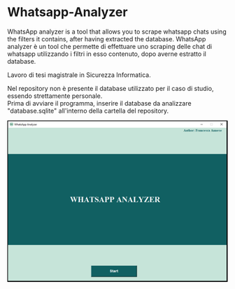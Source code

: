 # Whatsapp-Analyzer
WhatsApp analyzer is a tool that allows you to scrape whatsapp chats using the filters it contains, after having extracted the database.
WhatsApp analyzer è un tool che permette di effettuare uno scraping delle chat di whatsapp utilizzando i filtri in esso contenuto, dopo averne estratto il database. 

Lavoro di tesi magistrale in Sicurezza Informatica. <br>

Nel repository non è presente il database utilizzato per il caso di studio, essendo strettamente personale. <br>
Prima di avviare il programma, inserire il database da analizzare "database.sqlite" all'interno della cartella del repository. <br>



<img src="images/1.png" align="center"> <br>




